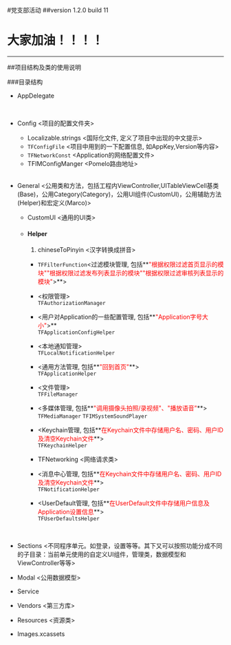 

#党支部活动 
##version 1.2.0  build 11

# 大家加油！！！！


---
##项目结构及类的使用说明

###目录结构

- AppDelegate

	</br>
- Config <项目的配置文件夹> 

	- Localizable.strings <国际化文件, 定义了项目中出现的中文提示>
	- `TFConfigFile` <项目中用到的一下配置信息, 如AppKey,Version等内容>
	- `TFNetworkConst` <Application的网络配置文件>
	- TFIMConfigManger <Pomelo路由地址>
	
	</br>
- General <公用类和方法，包括工程内ViewController,UITableViewCell基类(Base)，公用Category(Category)，公用UI组件(CustomUI)，公用辅助方法(Helper)和宏定义(Marco)>


	- CustomUI <通用的UI类>
	
	- <h4>Helper</h4>
	
		1. chineseToPinyin <汉字转换成拼音>
		
		- `TFFilterFunction`<过滤模块管理, 包括**<font color="#FF0000">"根据权限过滤首页显示的模块""根据权限过滤发布列表显示的模块""根据权限过滤审核列表显示的模块"</font>>**></br>
		
		- <权限管理> </br>
		`TFAuthorizationManager` 
		
		- <用户对Application的一些配置管理, 包括**<font color="#FF0000">"Application字号大小"</font>>**</br> 
		`TFApplicationConfigHelper` 
		
		- <本地通知管理></br>
		`TFLocalNotificationHelper` 
		
		- <通用方法管理, 包括**<font color="#FF0000">"回到首页"</font>**> </br>
		`TFApplicationHelper`
		
		- <文件管理></br>
		`TFFileManager` 
		
		- <多媒体管理, 包括**<Font color="#FF0000">"调用摄像头拍照/录视频"、"播放语音"</Font>**></br>
		`TFMediaManager` `TFIMSystemSoundPlayer`
		
		- <Keychain管理, 包括**<Font color="#FF0000">在Keychain文件中存储用户名、密码、用户ID及清空Keychain文件</font>**> </br>
		`TFKeychainHelper`
		
		- TFNetworking <网络请求类> </br>
		
		- <消息中心管理, 包括**<Font color="#FF0000">在Keychain文件中存储用户名、密码、用户ID及清空Keychain文件</font>**> </br>
		`TFNotificationHelper`
		
		- <UserDefault管理, 包括**<Font color="#FF0000">在UserDefault文件中存储用户信息及Application设置信息</font>**> </br>
		`TFUserDefaultsHelper`
		
				
	</br>
- Sections <不同程序单元。如登录，设置等等。其下又可以按照功能分成不同的子目录：当前单元使用的自定义UI组件，管理类，数据模型和ViewController等等>

- Modal <公用数据模型>

- Service

- Vendors <第三方库>

- Resources <资源类>

- Images.xcassets

